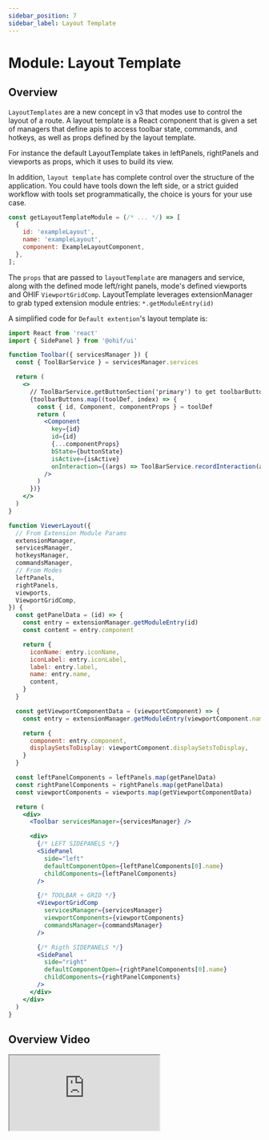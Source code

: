 ```yaml
---
sidebar_position: 7
sidebar_label: Layout Template
---
```

# Module: Layout Template

## Overview
`LayoutTemplates` are a new concept in v3 that modes use to control the layout of a route.
A layout template is a React component that is given a set of managers that define apis to access toolbar state, commands, and hotkeys, as well as props defined by the layout template.

For instance the default LayoutTemplate takes in leftPanels, rightPanels and viewports as props, which it uses to build its view.

In addition, `layout template` has complete control over the structure of the application. You could have tools down the left side, or a strict guided workflow with tools set programmatically, the choice is yours for your use case.


```jsx
const getLayoutTemplateModule = (/* ... */) => [
  {
    id: 'exampleLayout',
    name: 'exampleLayout',
    component: ExampleLayoutComponent,
  },
];
```

The `props` that are passed to `layoutTemplate` are managers and service, along with
the defined mode left/right panels, mode's defined viewports and OHIF `ViewportGridComp`.
LayoutTemplate leverages extensionManager to grab typed extension module entries:
`*.getModuleEntry(id)`




A simplified code for `Default extention`'s layout template is:

```jsx title="extensions/default/src/ViewerLayout/index.jsx"
import React from 'react'
import { SidePanel } from '@ohif/ui'

function Toolbar({ servicesManager }) {
  const { ToolBarService } = servicesManager.services

  return (
    <>
      // ToolBarService.getButtonSection('primary') to get toolbarButtons
      {toolbarButtons.map((toolDef, index) => {
        const { id, Component, componentProps } = toolDef
        return (
          <Component
            key={id}
            id={id}
            {...componentProps}
            bState={buttonState}
            isActive={isActive}
            onInteraction={(args) => ToolBarService.recordInteraction(args)}
          />
        )
      })}
    </>
  )
}

function ViewerLayout({
  // From Extension Module Params
  extensionManager,
  servicesManager,
  hotkeysManager,
  commandsManager,
  // From Modes
  leftPanels,
  rightPanels,
  viewports,
  ViewportGridComp,
}) {
  const getPanelData = (id) => {
    const entry = extensionManager.getModuleEntry(id)
    const content = entry.component

    return {
      iconName: entry.iconName,
      iconLabel: entry.iconLabel,
      label: entry.label,
      name: entry.name,
      content,
    }
  }

  const getViewportComponentData = (viewportComponent) => {
    const entry = extensionManager.getModuleEntry(viewportComponent.namespace)

    return {
      component: entry.component,
      displaySetsToDisplay: viewportComponent.displaySetsToDisplay,
    }
  }

  const leftPanelComponents = leftPanels.map(getPanelData)
  const rightPanelComponents = rightPanels.map(getPanelData)
  const viewportComponents = viewports.map(getViewportComponentData)

  return (
    <div>
      <Toolbar servicesManager={servicesManager} />

      <div>
        {/* LEFT SIDEPANELS */}
        <SidePanel
          side="left"
          defaultComponentOpen={leftPanelComponents[0].name}
          childComponents={leftPanelComponents}
        />

        {/* TOOLBAR + GRID */}
        <ViewportGridComp
          servicesManager={servicesManager}
          viewportComponents={viewportComponents}
          commandsManager={commandsManager}
        />

        {/* Rigth SIDEPANELS */}
        <SidePanel
          side="right"
          defaultComponentOpen={rightPanelComponents[0].name}
          childComponents={rightPanelComponents}
        />
      </div>
    </div>
  )
}
```

## Overview Video

<div style={{padding:"56.25% 0 0 0", position:"relative"}}>
    <iframe src="https://player.vimeo.com/video/545993263?badge=0&amp;autopause=0&amp;player_id=0&amp;app_id=58479" allow="autoplay; fullscreen; picture-in-picture" allowFullScreen style= {{ position:"absolute",top:0,left:0,width:"100%",height:"100%"}} title="measurement-report"></iframe>
</div>
